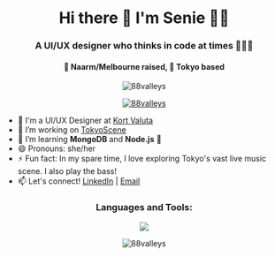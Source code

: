 <h1 align="center">Hi there 👋 I'm Senie 🌸✨</h1>

<h3 align="center">A UI/UX designer who thinks in code at times 👩🏻‍💻</h3>
    <h4 align="center">🐨 Naarm/Melbourne raised, 🍡 Tokyo based</h4>

<p align="center"> <img src="https://komarev.com/ghpvc/?username=88valleys&label=Profile%20views&color=0e75b6&style=flat" alt="88valleys" /> </p>

<p align="center"> <a href="https://github.com/ryo-ma/github-profile-trophy"><img src="https://github-profile-trophy.vercel.app/?username=88valleys" alt="88valleys" /></a> </p>

- 🎨 I'm a UI/UX Designer at [Kort Valuta](https://kortvaluta.com/)
- 🔭 I’m working on [TokyoScene](https://github.com/88valleys/TokyoScene)
- 🌱 I’m learning **MongoDB** and **Node.js** 💪
- 😄 Pronouns: she/her
- ⚡ Fun fact: In my spare time, I love exploring Tokyo's vast live music scene. I also play the bass!
- 📫 Let's connect! [LinkedIn](https://www.linkedin.com/in/senie-calalang/) | [Email](mailto:senie.m.calalang@gmail.com)

<h3 align="center">Languages and Tools:</h3>
<p align="center">  
    <img align="center" src="https://skillicons.dev/icons?i=html,css,js,react,vue,ts,nodejs,nextjs,tailwind,sass,bootstrap,ruby,rails,heroku,py,git,postgres,mongodb,postman,figma,ps,ai&perline=10" />
</p>



<div align="center">
    <img align="center" src="https://github-readme-stats.vercel.app/api?username=88valleys&show_icons=true&locale=en" alt="88valleys" />
</div>

<!--
<p><img align="center" src="https://github-readme-streak-stats.herokuapp.com/?user=88valleys&" alt="88valleys" /></p>
-->

<!--
[![spotify-github-profile](https://spotify-github-profile.kittinanx.com/api/view?uid=sssensss&cover_image=true&theme=novatorem&show_offline=false&background_color=121212&interchange=true&bar_color=d279c6&bar_color_cover=false)](https://github.com/kittinan/spotify-github-profile)
-->
